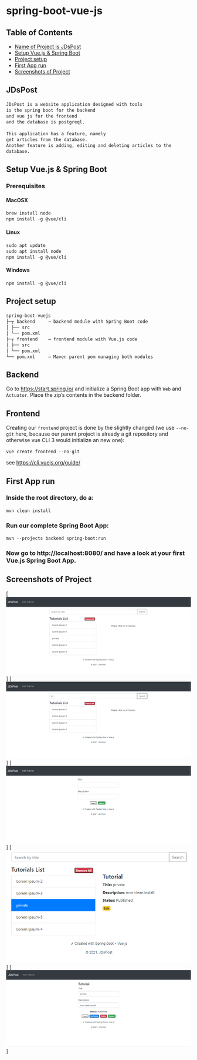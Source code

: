 # spring-boot-vue-js

## Table of Contents

- [Name of Project is JDsPost](#JDsPost)
- [Setup Vue.js & Spring Boot](#setup-vuejs--spring-boot)
- [Project setup](#project-setup)
- [First App run](#first-app-run)
- [Screenshots of Project](#screenshots-of-project)

## JDsPost

```
JDsPost is a website application designed with tools
is the spring boot for the backend
and vue js for the frontend
and the database is postgreql.

This application has a feature, namely
get articles from the database.
Another feature is adding, editing and deleting articles to the database.
```

## Setup Vue.js & Spring Boot

### Prerequisites

#### MacOSX

```
brew install node
npm install -g @vue/cli
```

#### Linux

```
sudo apt update
sudo apt install node
npm install -g @vue/cli
```

#### Windows

```
npm install -g @vue/cli
```

## Project setup

```
spring-boot-vuejs
├─┬ backend     → backend module with Spring Boot code
│ ├── src
│ └── pom.xml
├─┬ frontend    → frontend module with Vue.js code
│ ├── src
│ └── pom.xml
└── pom.xml     → Maven parent pom managing both modules
```

## Backend

Go to https://start.spring.io/ and initialize a Spring Boot app with `Web` and `Actuator`. Place the zip’s contents in the backend folder.

## Frontend

Creating our `frontend` project is done by the slightly changed (we use `--no-git` here, because our parent project is already a git repository and otherwise vue CLI 3 would initialize an new one):

```
vue create frontend --no-git
```

see https://cli.vuejs.org/guide/

## First App run

### Inside the root directory, do a:

```
mvn clean install
```

### Run our complete Spring Boot App:

```
mvn --projects backend spring-boot:run
```

### Now go to http://localhost:8080/ and have a look at your first Vue.js Spring Boot App.

## Screenshots of Project

[![Display-Home](https://github.com/Dj003088007/sb-vj/blob/main/screenshots/jdspost-ss01.png)]
[![Display-Search-Result](https://github.com/Dj003088007/sb-vj/blob/main/screenshots/jdspost-ss02.png)]
[![Display-Add-Article](https://github.com/Dj003088007/sb-vj/blob/main/screenshots/jdspost-ss03.png)]
[![Display-Detail-Article](https://github.com/Dj003088007/sb-vj/blob/main/screenshots/jdspost-ss04.png)]
[![Display-Detail-Status](https://github.com/Dj003088007/sb-vj/blob/main/screenshots/jdspost-ss05.png)]
